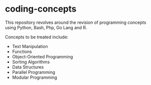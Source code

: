 # coding-concepts
This repository revolves around the revision of programming concepts using Python, Bash, Php, Go Lang and R.

Concepts to be treated include:

- Text Manipulation
- Functions
- Object-Oriented Programming
- Sorting Algorithms
- Data Structures
- Parallel Programming
- Modular Programming
